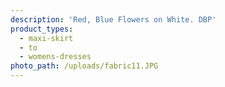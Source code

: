 ```yaml
---
description: 'Red, Blue Flowers on White. DBP'
product_types:
  - maxi-skirt
  - to
  - womens-dresses
photo_path: /uploads/fabric11.JPG
---
```

